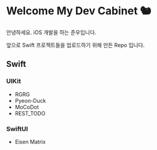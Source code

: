 # Welcome My Dev Cabinet 🐿️

안녕하세요. iOS 개발을 하는 준우입니다.

앞으로 Swift 프로젝트들을 업로드하기 위해 만든 Repo 입니다.

## Swift
### UIKit
- RGRG
- Pyeon-Duck
- MoCoDot
- REST_TODO

### SwiftUI
- Eisen Matrix

